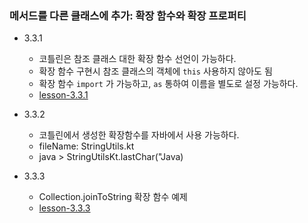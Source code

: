 ### 메서드를 다른 클래스에 추가: 확장 함수와 확장 프로퍼티
- 3.3.1
  - 코틀린은 참조 클래스 대한 확장 함수 선언이 가능하다.
  - 확장 함수 구현시 참조 클래스의 객체에 `this` 사용하지 않아도 됨
  - 확장 함수 `import` 가 가능하고, `as` 통하여 이름을 별도로 설정 가능하다.
  - [lesson-3.3.1](lesson3.3.1.kt)

- 3.3.2
  - 코틀린에서 생성한 확장함수를 자바에서 사용 가능하다.
  - fileName: StringUtils.kt 
  - java > StringUtilsKt.lastChar("Java)

- 3.3.3
  - Collection.joinToString 확장 함수 예제
  - [lesson-3.3.3](lesson3.3.3.kt)

